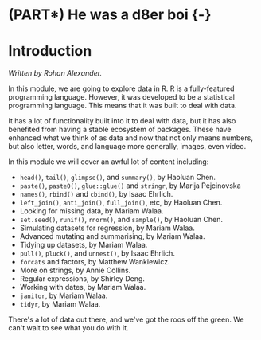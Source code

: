 



# (PART\*) He was a d8er boi {-}
 

# Introduction

*Written by Rohan Alexander.*

In this module, we are going to explore data in R. R is a fully-featured programming language. However, it was developed to be a statistical programming language. This means that it was built to deal with data.

It has a lot of functionality built into it to deal with data, but it has also benefited from having a stable ecosystem of packages. These have enhanced what we think of as data and now that not only means numbers, but also letter, words, and language more generally, images, even video.

In this module we will cover an awful lot of content including:

- `head()`, `tail()`, `glimpse()`, and `summary()`, by Haoluan Chen.
- `paste()`, `paste0()`, `glue::glue()` and `stringr`, by Marija Pejcinovska
- `names()`, `rbind()` and `cbind()`, by Isaac Ehrlich.
- `left_join()`, `anti_join()`, `full_join()`, etc, by Haoluan Chen.
- Looking for missing data, by Mariam Walaa.
- `set.seed()`, `runif()`, `rnorm()`, and `sample()`, by Haoluan Chen.
- Simulating datasets for regression, by Mariam Walaa.
- Advanced mutating and summarising, by Mariam Walaa.
- Tidying up datasets, by Mariam Walaa.
- `pull()`, `pluck()`, and `unnest()`, by Isaac Ehrlich.
- `forcats` and factors, by Matthew Wankiewicz.
- More on strings, by Annie Collins.
- Regular expressions, by Shirley Deng.
- Working with dates, by Mariam Walaa.
- `janitor`, by Mariam Walaa.
- `tidyr`, by Mariam Walaa.

There's a lot of data out there, and we've got the roos off the green. We can't wait to see what you do with it.




